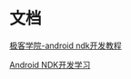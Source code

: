 # 文档

[极客学院-android ndk开发教程](http://wiki.jikexueyuan.com/project/android-ndk-development-tutorial/)

[Android NDK开发学习](https://www.kancloud.cn/digest/zlndk/145320)